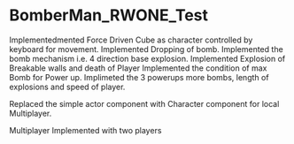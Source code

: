 # BomberMan_RWONE_Test

Implementedmented Force Driven Cube as character controlled by keyboard for movement.
Implemented Dropping of bomb.
Implemented the bomb mechanism i.e. 4 direction base explosion.
Implemented Explosion of Breakable walls and death of Player
Implemented the condition of max Bomb for Power up.
Implimeted the 3 powerups more bombs, length of explosions and speed of player.

Replaced the simple actor component with Character component for local Multiplayer.

Multiplayer Implemented with two players



